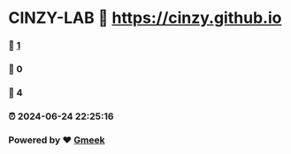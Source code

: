 # CINZY-LAB :link: https://cinzy.github.io 
### :page_facing_up: [1](https://cinzy.github.io/tag.html) 
### :speech_balloon: 0 
### :hibiscus: 4 
### :alarm_clock: 2024-06-24 22:25:16 
### Powered by :heart: [Gmeek](https://github.com/Meekdai/Gmeek)
